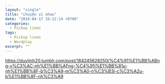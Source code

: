 ```yaml
---
layout: "single"
title: "chuyện vì nhau"
date: "2019-04-17 16:12:14 +0700"
categories:
  - Pickup lines
tags:
  - Pickup lines
  - Wordplay
excerpt: ""
---
```


 <div class="tumblr-post" data-href="https://embed.tumblr.com/embed/post/jNqtmUqIXe_AVB_gfsrc9A/184245628250" data-did="7a30a7fd1fe8415df7979acd95b5c1fc2103a993"><a href="https://duylinh20.tumblr.com/post/184245628250/%C4%91%E1%BB%ABng-v%C3%AC-nh%E1%BB%AFng-%C4%91i%E1%BB%81u-nh%E1%BB%8F-b%C3%A9-m%C3%A0-n%C3%B3i-c%C3%A2u-b%E1%BB%8F-nh%C3%A9">https://duylinh20.tumblr.com/post/184245628250/%C4%91%E1%BB%ABng-v%C3%AC-nh%E1%BB%AFng-%C4%91i%E1%BB%81u-nh%E1%BB%8F-b%C3%A9-m%C3%A0-n%C3%B3i-c%C3%A2u-b%E1%BB%8F-nh%C3%A9</a></div>  <script async src="https://assets.tumblr.com/post.js"></script>
